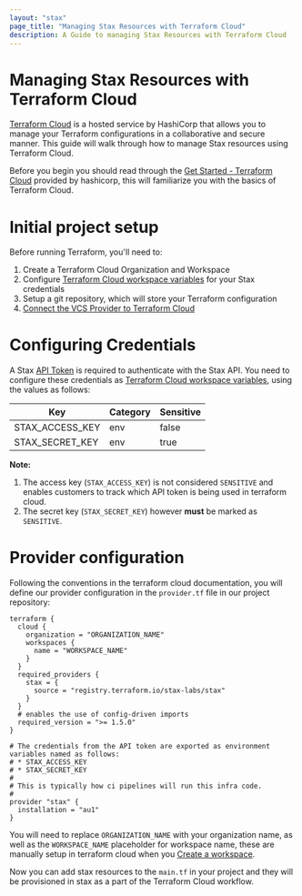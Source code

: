```yaml
---
layout: "stax"
page_title: "Managing Stax Resources with Terraform Cloud"
description: A Guide to managing Stax Resources with Terraform Cloud
---
```


# Managing Stax Resources with Terraform Cloud

[Terraform Cloud](https://www.terraform.io/) is a hosted service by HashiCorp that allows you to manage your Terraform configurations in a collaborative and secure manner. This guide will walk through how to manage Stax resources using Terraform Cloud.

Before you begin you should read through the [Get Started - Terraform Cloud](https://developer.hashicorp.com/terraform/tutorials/cloud-get-started) provided by hashicorp, this will familiarize you with the basics of Terraform Cloud.

# Initial project setup

Before running Terraform, you'll need to:
1. Create a Terraform Cloud Organization and Workspace
2. Configure [Terraform Cloud workspace variables](https://developer.hashicorp.com/terraform/cloud-docs/workspaces/variables) for your Stax credentials
3. Setup a git repository, which will store your Terraform configuration
4. [Connect the VCS Provider to Terraform Cloud](https://developer.hashicorp.com/terraform/cloud-docs/vcs)

# Configuring Credentials

A Stax [API Token](https://www.stax.io/developer/api-tokens/) is required to authenticate with the Stax API. You need to configure these credentials as [Terraform Cloud workspace variables](https://developer.hashicorp.com/terraform/cloud-docs/workspaces/variables), using the values as follows:

| Key | Category | Sensitive |
|---|---|---|
| STAX_ACCESS_KEY | env | false |
| STAX_SECRET_KEY | env | true |

**Note:** 
1. The access key (`STAX_ACCESS_KEY`) is not considered `SENSITIVE` and enables customers to track which API token is being used in terraform cloud.
2. The secret key (`STAX_SECRET_KEY`) however **must** be marked as `SENSITIVE`.

# Provider configuration

Following the conventions in the terraform cloud documentation, you will define our provider configuration in the `provider.tf` file in our project repository:

```
terraform {
  cloud {
    organization = "ORGANIZATION_NAME"
    workspaces {
      name = "WORKSPACE_NAME"
    }
  }
  required_providers {
    stax = {
      source = "registry.terraform.io/stax-labs/stax"
    }
  }
  # enables the use of config-driven imports
  required_version = ">= 1.5.0"
}

# The credentials from the API token are exported as environment variables named as follows:
# * STAX_ACCESS_KEY
# * STAX_SECRET_KEY
# 
# This is typically how ci pipelines will run this infra code.
#
provider "stax" {
  installation = "au1"
}
```

You will need to replace `ORGANIZATION_NAME` with your organization name, as well as the `WORKSPACE_NAME` placeholder for workspace name, these are manually setup in terraform cloud when you [Create a workspace](https://developer.hashicorp.com/terraform/cloud-docs/workspaces/creating).

Now you can add stax resources to the `main.tf` in your project and they will be provisioned in stax as a part of the Terraform Cloud workflow.